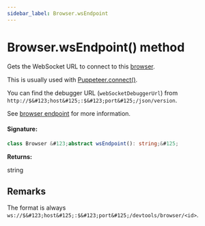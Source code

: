 ```yaml
---
sidebar_label: Browser.wsEndpoint
---
```


# Browser.wsEndpoint() method

Gets the WebSocket URL to connect to this [browser](./puppeteer.browser.md).

This is usually used with [Puppeteer.connect()](./puppeteer.puppeteer.connect.md).

You can find the debugger URL (`webSocketDebuggerUrl`) from `http://$&#123;host&#125;:$&#123;port&#125;/json/version`.

See [browser endpoint](https://chromedevtools.github.io/devtools-protocol/#how-do-i-access-the-browser-target) for more information.

#### Signature:

```typescript
class Browser &#123;abstract wsEndpoint(): string;&#125;
```

**Returns:**

string

## Remarks

The format is always `ws://$&#123;host&#125;:$&#123;port&#125;/devtools/browser/<id>`.
